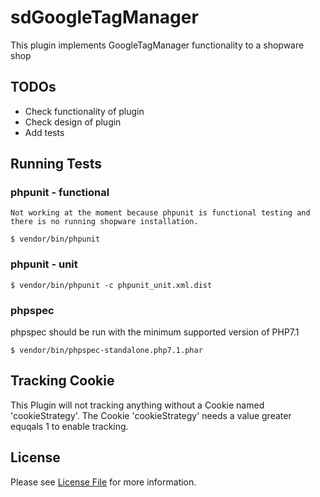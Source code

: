 sdGoogleTagManager
==================

This plugin implements GoogleTagManager functionality to a shopware shop

TODOs
-----

- Check functionality of plugin
- Check design of plugin
- Add tests

Running Tests
-------------

### phpunit - functional

    Not working at the moment because phpunit is functional testing and there is no running shopware installation.

    $ vendor/bin/phpunit
    
### phpunit - unit

    $ vendor/bin/phpunit -c phpunit_unit.xml.dist
    
### phpspec

phpspec should be run with the minimum supported version of PHP7.1

    $ vendor/bin/phpspec-standalone.php7.1.phar

Tracking Cookie
---------------

This Plugin will not tracking anything without a Cookie named 'cookieStrategy'.
The Cookie 'cookieStrategy' needs a value greater equqals 1 to enable tracking.

License
-------

Please see [License File](LICENSE) for more information.
